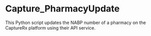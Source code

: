 # Capture_PharmacyUpdate
This Python script updates the NABP number of a pharmacy on the CaptureRx platform using their API service.
